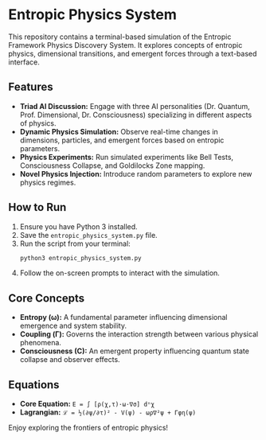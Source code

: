 # Entropic Physics System

This repository contains a terminal-based simulation of the Entropic Framework Physics Discovery System. It explores concepts of entropic physics, dimensional transitions, and emergent forces through a text-based interface.

## Features
- **Triad AI Discussion:** Engage with three AI personalities (Dr. Quantum, Prof. Dimensional, Dr. Consciousness) specializing in different aspects of physics.
- **Dynamic Physics Simulation:** Observe real-time changes in dimensions, particles, and emergent forces based on entropic parameters.
- **Physics Experiments:** Run simulated experiments like Bell Tests, Consciousness Collapse, and Goldilocks Zone mapping.
- **Novel Physics Injection:** Introduce random parameters to explore new physics regimes.

## How to Run
1. Ensure you have Python 3 installed.
2. Save the `entropic_physics_system.py` file.
3. Run the script from your terminal:
   ```bash
   python3 entropic_physics_system.py
   ```
4. Follow the on-screen prompts to interact with the simulation.

## Core Concepts
- **Entropy (ω):** A fundamental parameter influencing dimensional emergence and system stability.
- **Coupling (Γ):** Governs the interaction strength between various physical phenomena.
- **Consciousness (C):** An emergent property influencing quantum state collapse and observer effects.

## Equations
- **Core Equation:** `E = ∫ [ρ(χ,τ)·ω·∇σ] dⁿχ`
- **Lagrangian:** `ℒ = ½(∂ψ/∂τ)² - V(ψ) - ωρ∇²ψ + Γφη(ψ)`

Enjoy exploring the frontiers of entropic physics!

